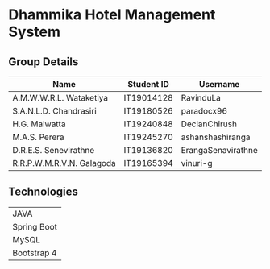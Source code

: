 # Dhammika Hotel Management System  

## Group Details  

| Name                      | Student ID | Username           |
|---------------------------|------------|--------------------|
| A.M.W.W.R.L. Wataketiya   | IT19014128 | RavinduLa          |
| S.A.N.L.D. Chandrasiri    | IT19180526 | paradocx96         |
| H.G. Malwatta	            | IT19240848 | DeclanChirush      |
| M.A.S. Perera	            | IT19245270 | ashanshashiranga   |
| D.R.E.S. Senevirathne	    | IT19136820 | ErangaSenavirathne |
| R.R.P.W.M.R.V.N. Galagoda | IT19165394 | vinuri-g           |  

## Technologies

|      |
|------|
| JAVA | 
| Spring Boot |
| MySQL |
| Bootstrap 4 |  
